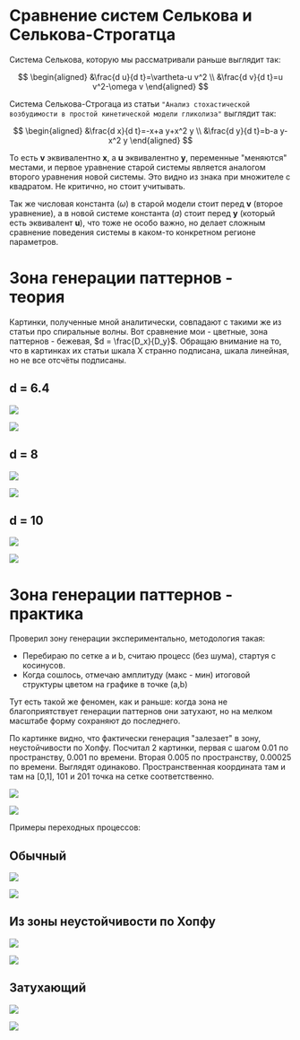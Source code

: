# Сравнение систем Селькова и Селькова-Строгатца

Система Селькова, которую мы рассматривали раньше выглядит так:

$$
\begin{aligned}
&\frac{d u}{d t}=\vartheta-u v^2 \\
&\frac{d v}{d t}=u v^2-\omega v
\end{aligned}
$$

Система Селькова-Строгаца из статьи `"Анализ стохастической возбудимости в простой кинетической модели гликолиза"` выглядит так:

$$
\begin{aligned}
&\frac{d x}{d t}=-x+a y+x^2 y \\
&\frac{d y}{d t}=b-a y-x^2 y
\end{aligned}
$$

То есть **v** эквивалентно **x**, а **u** эквивалентно **y**, переменные "меняются" местами, и первое уравнение старой системы является аналогом второго уравнения новой системы. Это видно из знака при множителе с квадратом.  Не критично, но стоит учитывать. 

Так же числовая константа ($\omega$) в старой модели стоит перед **v** (второе уравнение), а в новой системе константа ($a$) стоит перед **y** (который есть эквивалент **u**), что тоже не особо важно, но делает сложным сравнение поведения системы в каком-то конкретном регионе параметров.

# Зона генерации паттернов - теория

Картинки, полученные мной аналитически, совпадают с такими же из статьи про спиральные волны. Вот сравнение мои - цветные, зона паттернов - бежевая, $d = \frac{D_x}{D_y}$. Обращаю внимание на то, что в картинках их статьи шкала Х странно подписана, шкала линейная, но не все отсчёты подписаны.

## d = 6.4

![](artifacts/pics/my_d6_4.jpg)

![](artifacts/pics/d_6_4.png)

## d = 8

![](artifacts/pics/my_d8.jpg)
  
![](artifacts/pics/d_8.png)

## d = 10

![](artifacts/pics/my_d10.jpg)

![](artifacts/pics/d_10.png)


# Зона генерации паттернов - практика

Проверил зону генерации экспериментально, методология такая:
* Перебираю по сетке a и b, считаю процесс (без шума), стартуя с косинусов. 
* Когда сошлось, отмечаю амплитуду (макс - мин) итоговой структуры цветом на графике в точке (a,b)

Тут есть такой же феномен, как и раньше: когда зона не благоприятствует генерации паттернов они затухают, но на мелком масштабе форму сохраняют до последнего.

По картинке видно, что фактически генерация "залезает" в зону, неустойчивости по Хопфу. Посчитал 2 картинки, первая с шагом 0.01 по пространству, 0.001 по времени. Вторая 0.005 по пространству, 0.00025 по времени. Выглядят одинаково. Пространственная координата там и там на [0,1], 101 и 201 точка на сетке соответственно.

![](artifacts/pics/diagram_low.png)

![](artifacts/pics/diagram.png)

Примеры переходных процессов:

## Обычный

![](artifacts/pics/patt2_diag.png)

![](artifacts/pics/patt2.png)


## Из зоны неустойчивости по Хопфу

![](artifacts/pics/patt1_diag.png)

![](artifacts/pics/patt1.png)

##  Затухающий

![](artifacts/pics/patt3_diag.png)

![](artifacts/pics/patt3.png)